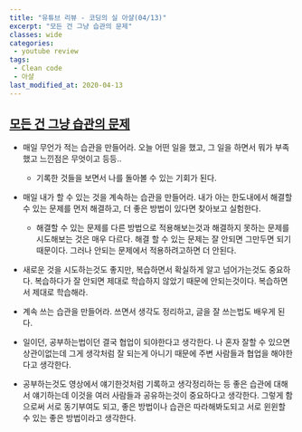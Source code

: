 ```yaml
---
title: "유튜브 리뷰 - 코딩의 실 아샬(04/13)"
excerpt: "모든 건 그냥 습관의 문제"
classes: wide
categories:
 - youtube review
tags:
 - Clean code
 - 아샬
last_modified_at: 2020-04-13
---
```




## [모든 건 그냥 습관의 문제](https://youtu.be/1Qasi1kLJnQ)

* 매일 무언가 적는 습관을 만들어라. 오늘 어떤 일을 했고, 그 일을 하면서 뭐가 부족했고 느낀점은 무엇이고 등등..
  * 기록한 것들을 보면서 나를 돌아볼 수 있는 기회가 된다.
* 매일 내가 할 수 있는 것을 계속하는 습관을 만들어라. 내가 아는 한도내에서 해결할 수 있는 문제를 먼저 해결하고, 더 좋은 방법이 있다면 찾아보고 실험한다.
  * 해결할 수 있는 문제를 다른 방법으로 적용해보는것과 해결하지 못하는 문제를 시도해보는 것은 매우 다르다. 해결 할 수 있는 문제는 잘 안되면 그만두면 되기 때문이다. 그러나 안되는 문제에서 적용하려고하면 더 안된다.
* 새로운 것을 시도하는것도 좋지만, 복습하면서 확실하게 알고 넘어가는것도 중요하다. 복습하다가 잘 안되면 제대로 학습하지 않았기 때문에 안되는것이다. 복습하면서 제대로 학습해라.

* 계속 쓰는 습관을 만들어라. 쓰면서 생각도 정리하고, 글을 잘 쓰는법도 배우게 된다.





* 일이던, 공부하는법이던 결국 협업이 되야한다고 생각한다. 나 혼자 잘할 수 있으면 상관이없는데 그게 생각처럼 잘 되는게 아니기 때문에 주변 사람들과 협업을 해야한다고 생각한다.
* 공부하는것도 영상에서 얘기한것처럼 기록하고 생각정리하는 등 좋은 습관에 대해서 얘기하는데 이것을 여러 사람들과 공유하는것이 중요하다고 생각한다. 그렇게 함으로써 서로 동기부여도 되고, 좋은 방법이나 습관은 따라해봐도되고 서로 윈윈할 수 있는 좋은 방법이라고 생각한다.